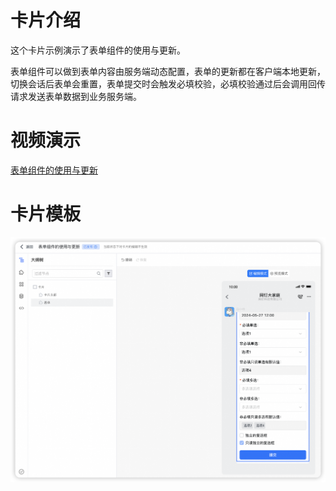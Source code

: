 # 卡片介绍

这个卡片示例演示了表单组件的使用与更新。

表单组件可以做到表单内容由服务端动态配置，表单的更新都在客户端本地更新，切换会话后表单会重置，表单提交时会触发必填校验，必填校验通过后会调用回传请求发送表单数据到业务服务端。

# 视频演示

[表单组件的使用与更新](https://wolai.dingtalk.com/7r7nBEbWzd435wvip8wELk)

# 卡片模板

![](表单组件的使用与更新.png)
